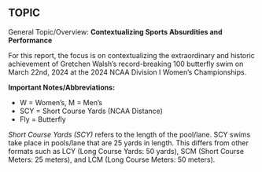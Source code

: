 ## TOPIC

General Topic/Overview: **Contextualizing Sports Absurdities and
Performance**

For this report, the focus is on contextualizing the extraordinary and
historic achievement of Gretchen Walsh’s record-breaking 100 butterfly
swim on March 22nd, 2024 at the 2024 NCAA Division I Women’s
Championships.

**Important Notes/Abbreviations:**

-   W = Women’s, M = Men’s
-   SCY = Short Course Yards (NCAA Distance)
-   Fly = Butterfly

*Short Course Yards (SCY)* refers to the length of the pool/lane. SCY
swims take place in pools/lane that are 25 yards in length. This differs
from other formats such as LCY (Long Course Yards: 50 yards), SCM (Short
Course Meters: 25 meters), and LCM (Long Course Meters: 50 meters).
